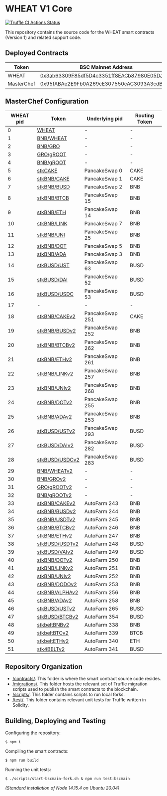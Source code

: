 # WHEAT V1 Core

[![Truffle CI Actions Status](https://github.com/GrowthDeFi/wheat-v1-core/workflows/Truffle%20CI/badge.svg)](https://github.com/GrowthDeFi/wheat-v1-core/actions)

This repository contains the source code for the WHEAT smart contracts
(Version 1) and related support code.

## Deployed Contracts

| Token         | BSC Mainnet Address                                                                                                  |
| ------------- | -------------------------------------------------------------------------------------------------------------------- |
| WHEAT         | [0x3ab63309F85df5D4c3351ff8EACb87980E05Da4E](https://bscscan.com/address/0x3ab63309F85df5D4c3351ff8EACb87980E05Da4E) |
| MasterChef    | [0x95fABAe2E9Fb0A269cE307550cAC3093A3cdB448](https://bscscan.com/address/0x95fABAe2E9Fb0A269cE307550cAC3093A3cdB448) |

## MasterChef Configuration

| WHEAT pid | Token                                                                                    | Underlying pid  | Routing Token |
| ----------| ---------------------------------------------------------------------------------------- | --------------- | ------------- |
| 0         | [WHEAT](https://bscscan.com/address/0x3ab63309F85df5D4c3351ff8EACb87980E05Da4E)          | -               | -             |
| 1         | [BNB/WHEAT](https://bscscan.com/address/0xba2aBFfaF06A83AC2a4beE91bB009409EE0c771D)      | -               | -             |
| 2         | [BNB/GRO](https://bscscan.com/address/0x5eEb5A7d5229687698825d30e8302A56c5404d4b)        | -               | -             |
| 3         | [GRO/gROOT](https://bscscan.com/address/0xd665A0b6293C6Bc05D3823Acb0c1596D4B88F3B2)      | -               | -             |
| 4         | [BNB/gROOT](https://bscscan.com/address/0x7Fb2C6B9377480FcFB3afB987fD5be6F6139d8c4)      | -               | -             |
| 5         | [stkCAKE](https://bscscan.com/address/0x84BA65DB2da175051E25F86e2f459C863CBb3E0C)        | PancakeSwap 0   | CAKE          |
| 6         | [stkBNB/CAKE](https://bscscan.com/address/0xb290b079d7386C8e6F7a01F2f83c760aD807752C)    | PancakeSwap 1   | CAKE          |
| 7         | [stkBNB/BUSD](https://bscscan.com/address/0x5cce1C68Db563586e10bc0B8Ef7b65265971cD91)    | PancakeSwap 2   | BNB           |
| 8         | [stkBNB/BTCB](https://bscscan.com/address/0x61f6Fa43D16890382E38E32Fd02C7601A271f133)    | PancakeSwap 15  | BNB           |
| 9         | [stkBNB/ETH](https://bscscan.com/address/0xc9e459BF16C10A40bc7daa4a2366ac685cEe784F)     | PancakeSwap 14  | BNB           |
| 10        | [stkBNB/LINK](https://bscscan.com/address/0xB2a97CC57AC2229a4017227cf71a28271a89f569)    | PancakeSwap 7   | BNB           |
| 11        | [stkBNB/UNI](https://bscscan.com/address/0x12821BE81Ee152DF53bEa1b9ad0B45A6d95B1ad5)     | PancakeSwap 25  | BNB           |
| 12        | [stkBNB/DOT](https://bscscan.com/address/0x9Be3593e1784E6Dc8A0b77760aA9e917Ed579676)     | PancakeSwap 5   | BNB           |
| 13        | [stkBNB/ADA](https://bscscan.com/address/0x13342abC6FD747dE2F11c58cB32f7326BE331183)     | PancakeSwap 3   | BNB           |
| 14        | [stkBUSD/UST](https://bscscan.com/address/0xd27F9D92cb456603FCCdcF2eBA92Db585140D969)    | PancakeSwap 63  | BUSD          |
| 15        | [stkBUSD/DAI](https://bscscan.com/address/0xEe827483fb49a72C8c13C460275e39f7A59fB439)    | PancakeSwap 52  | BUSD          |
| 16        | [stkBUSD/USDC](https://bscscan.com/address/0x97527E4033CAdD548eB2Eb5dB3BCdd8BF21f925D)   | PancakeSwap 53  | BUSD          |
| 17        | -                                                                                        | -               | -             |
| 18        | [stkBNB/CAKEv2](https://bscscan.com/address/0x4291474e88E2fEE6eC5B8c28F4Ed2075cEf5B803)  | PancakeSwap 251 | CAKE          |
| 19        | [stkBNB/BUSDv2](https://bscscan.com/address/0xdC4D358B34619e4fE7feb28bE301B2FBe4F3aFf9)  | PancakeSwap 252 | BNB           |
| 20        | [stkBNB/BTCBv2](https://bscscan.com/address/0xA561fa603bf0B43Cb0d0911EeccC8B6777d3401B)  | PancakeSwap 262 | BNB           |
| 21        | [stkBNB/ETHv2](https://bscscan.com/address/0x28e6aa3DD98372Da0959Abe9d0efeB4455d4dFe1)   | PancakeSwap 261 | BNB           |
| 22        | [stkBNB/LINKv2](https://bscscan.com/address/0x3B88a64D0B9fA485B71c98B00D799aa8D1aEe9E3)  | PancakeSwap 257 | BNB           |
| 23        | [stkBNB/UNIv2](https://bscscan.com/address/0x515785CE5D5e94f93fe41Ed3fd83779Fb3Aff8A4)   | PancakeSwap 268 | BNB           |
| 24        | [stkBNB/DOTv2](https://bscscan.com/address/0x53073f685474341cdc765F97E7CFB2F427BD9db9)   | PancakeSwap 255 | BNB           |
| 25        | [stkBNB/ADAv2](https://bscscan.com/address/0xf5aFfe3459813AB193329E53f17098806709046A)   | PancakeSwap 253 | BNB           |
| 26        | [stkBUSD/USTv2](https://bscscan.com/address/0x5141da4ab5b3e13ceE7B10980aE6bB848FdB59Cd)  | PancakeSwap 293 | BUSD          |
| 27        | [stkBUSD/DAIv2](https://bscscan.com/address/0x691e486b5F7E39e90d37485164fAbDDd93aE43cD)  | PancakeSwap 282 | BUSD          |
| 28        | [stkBUSD/USDCv2](https://bscscan.com/address/0xae35A19F1DAc62AD3794773D5f0983f05073D0f2) | PancakeSwap 283 | BUSD          |
| 29        | [BNB/WHEATv2](https://bscscan.com/address/0xD58F6FC430BFd33e07566541D91b80143d1D3BB5)    | -               | -             |
| 30        | [BNB/GROv2](https://bscscan.com/address/0x2e9AC5cFCD34E98d5edD9b31A48922f8c664b673)      | -               | -             |
| 31        | [GRO/gROOTv2](https://bscscan.com/address/0x6Fc18618a58e2A5ff0877E0561B8724d135DFC00)    | -               | -             |
| 32        | [BNB/gROOTv2](https://bscscan.com/address/0x0d5B76B7120736000D20A5E33bFF2185DCA79e9a)    | -               | -             |
| 33        | [stkBNB/CAKEv2](https://bscscan.com/address/0x86c15Efe94320Cd139eA4875b7ceF336e1F91f16)  | AutoFarm 243    | BNB           |
| 34        | [stkBNB/BUSDv2](https://bscscan.com/address/0xd5ffd8318b1c82FDE321f7BC1a553462A13A2E14)  | AutoFarm 244    | BNB           |
| 35        | [stkBNB/USDTv2](https://bscscan.com/address/0x7259CeBc6D8f84afdce4B81a3a33D53A526521F8)  | AutoFarm 245    | BNB           |
| 36        | [stkBNB/BTCBv2](https://bscscan.com/address/0x074fD0f3289cF3F5E0E80c969F62B21cB38Ad3b5)  | AutoFarm 246    | BNB           |
| 37        | [stkBNB/ETHv2](https://bscscan.com/address/0x15B310c8D9d0Ac9aefB94BF492e7eAbC43B4f93e)   | AutoFarm 247    | BNB           |
| 38        | [stkBUSD/USDTv2](https://bscscan.com/address/0x6f1c4303bC40AEee0aa60dD90e4eeC353487b66f) | AutoFarm 248    | BUSD          |
| 39        | [stkBUSD/VAIv2](https://bscscan.com/address/0xC8daDd57BD9342b7ba9449B952DBE11B4f3D1648)  | AutoFarm 249    | BUSD          |
| 40        | [stkBNB/DOTv2](https://bscscan.com/address/0x5C96941B28B824c3E9d01E5cb2D77B3f7801560e)   | AutoFarm 250    | BNB           |
| 41        | [stkBNB/LINKv2](https://bscscan.com/address/0x501382584a3DBF1471918Cd4ee0fd3bE23FfDF29)  | AutoFarm 251    | BNB           |
| 42        | [stkBNB/UNIv2](https://bscscan.com/address/0x0900a05910E7d4811f9FC17843120D6412df2968)   | AutoFarm 252    | BNB           |
| 43        | [stkBNB/DODOv2](https://bscscan.com/address/0x67A4c8d130ED95fFaB9F2CDf001811Ada1077875)  | AutoFarm 253    | BNB           |
| 44        | [stkBNB/ALPHAv2](https://bscscan.com/address/0x6C6d105066462EE9b5Cfc7628e2edB1000e887F1) | AutoFarm 256    | BNB           |
| 45        | [stkBNB/ADAv2](https://bscscan.com/address/0x73099318dfBB1C59e473322F29C215132A14Ab86)   | AutoFarm 258    | BNB           |
| 46        | [stkBUSD/USTv2](https://bscscan.com/address/0xB2b5dba919Da2E06d6cDd15dF17bA4b99D3eB1bD)  | AutoFarm 265    | BUSD          |
| 47        | [stkBUSD/BTCBv2](https://bscscan.com/address/0xf30D01da4257c696e537E2fdF0a2Ce6C9D627352) | AutoFarm 354    | BUSD          |
| 48        | [stkbeltBNBv2](https://bscscan.com/address/0xeC97D2e53e34Aa8E5C6a843D9cd74641E645681A)   | AutoFarm 338    | BNB           |
| 49        | [stkbeltBTCv2](https://bscscan.com/address/0x04abDB55DCd0167BFcE8FA0fA125F102c4734C62)   | AutoFarm 339    | BTCB          |
| 50        | [stkbeltETHv2](https://bscscan.com/address/0xE70aA236f2c2dABC346e193F606986Bb843bA3d9)   | AutoFarm 340    | ETH           |
| 51        | [stk4BELTv2](https://bscscan.com/address/0xeB8e1c316694742E7042882be1ac55ebbD2bCEbB)     | AutoFarm 341    | BUSD          |

<!---

Pending publication after PancakeSwap V2 migration:

| WHEAT pid | Token                                                                                    | CAKE pid | Routing Token |
| ----------| ---------------------------------------------------------------------------------------- | -------- | ------------- |
| -         | stkCAKEv2                                                                                | 0        | CAKE          |

To be published later (CAKE based):

| WHEAT pid | Token                                                                                    | CAKE pid | Routing Token |
| ----------| ---------------------------------------------------------------------------------------- | -------- | ------------- |
| -         | stkBTCB/bBADGER                                                                          | 332      | BTCB          |
| -         | stkBNB/BSCX                                                                              | 281      | BNB           |
| -         | stkBNB/BRY                                                                               | 303      | BNB           |
| -         | stkBNB/WATCH                                                                             | 312      | BNB           |
| -         | stkBNB/BTCST                                                                             | 285      | BNB           |
| -         | stkBUSD/IOTX                                                                             | 309      | BUSD          |
| -         | stkBUSD/TPT                                                                              | 313      | BUSD          |
| -         | stkBNB/ZIL                                                                               | 334      | BNB           |
| -         | stkBNB/TWT                                                                               | 259      | BNB           |
| -         | stkBNB/bOPEN                                                                             | 307      | BNB           |

To be published later (AUTO based):

| WHEAT pid | Token                                                                                    | AUTO pid | Routing Token |
| ----------| ---------------------------------------------------------------------------------------- | -------- | ------------- |
| -         | [stkBNB/AUTOv1](https://bscscan.com/address/0x30cD3DF94b0FA799F946efB3CcB9E9902069aAEB)  | 6        | AUTO          |

To be published later (PANTHER based):

| WHEAT pid | Token                                                                                    | PANTHER pid | Routing Token |
| ----------| ---------------------------------------------------------------------------------------- | ----------- | ------------- |
| -         | [stkBNB/BUSD](https://bscscan.com/address/)                                              | 18          | BNB           |
| -         | [stkBNB/BTCB](https://bscscan.com/address/)                                              | 19          | BNB           |
| -         | [stkBNB/ETH](https://bscscan.com/address/)                                               | 20          | BNB           |
| -         | [stkBNB/CAKE](https://bscscan.com/address/)                                              | 23          | BNB           |
| -         | [stkBUSD/USDC](https://bscscan.com/address/)                                             | 24          | BNB           |
| -         | [stkPANTHER](https://bscscan.com/address/)                                               | 9           | PANTHER       |
| -         | [stkBNB/PANTHER](https://bscscan.com/address/)                                           | 17          | PANTHER       |
| -         | [stkBUSD/PANTHER](https://bscscan.com/address/)                                          | 16          | PANTHER       |

-->

## Repository Organization

* [/contracts/](contracts). This folder is where the smart contract source code
  resides.
* [/migrations/](migrations). This folder hosts the relevant set of Truffle
  migration scripts used to publish the smart contracts to the blockchain.
* [/scripts/](scripts). This folder contains scripts to run local forks.
* [/test/](test). This folder contains relevant unit tests for Truffle written
  in Solidity.

## Building, Deploying and Testing

Configuring the repository:

    $ npm i

Compiling the smart contracts:

    $ npm run build

Running the unit tests:

    $ ./scripts/start-bscmain-fork.sh & npm run test:bscmain

_(Standard installation of Node 14.15.4 on Ubuntu 20.04)_
